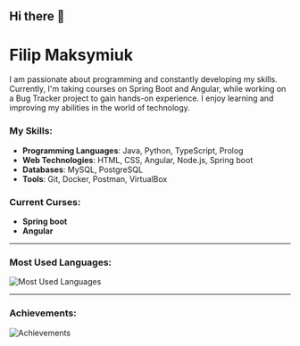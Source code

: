 ## Hi there 👋

# Filip Maksymiuk

I am passionate about programming and constantly developing my skills. Currently, I'm taking courses on Spring Boot and Angular, while working on a Bug Tracker project to gain hands-on experience. I enjoy learning and improving my abilities in the world of technology.


### My Skills:
- **Programming Languages**: Java, Python, TypeScript, Prolog
- **Web Technologies**: HTML, CSS, Angular, Node.js, Spring boot
- **Databases**: MySQL, PostgreSQL
- **Tools**: Git, Docker, Postman, VirtualBox

### Current Curses:
- **Spring boot**
- **Angular**
---

### Most Used Languages:
![Most Used Languages](https://github-readme-stats.vercel.app/api/top-langs/?username=FilipMaksymiuk&layout=compact&hide=html)

---

### Achievements:
![Achievements](https://github-profile-summary-cards.vercel.app/api/cards/most-commit-language.svg)
